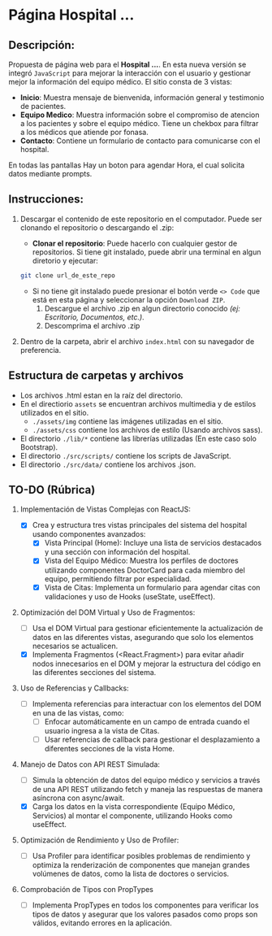 # Página Hospital ...

## Descripción:

Propuesta de página web para el **Hospital ...**. En esta nueva versión se integró `JavaScript` para mejorar la interacción con el usuario y gestionar mejor la información del equipo médico. El sitio consta de 3 vistas:

- **Inicio**: Muestra mensaje de bienvenida, información general y testimonio de pacientes.
- **Equipo Medico**: Muestra información sobre el compromiso de atencion a los pacientes y sobre el equipo médico. Tiene un chekbox para filtrar a los médicos que atiende por fonasa.
- **Contacto**: Contiene un formulario de contacto para comunicarse con el hospital.

En todas las pantallas Hay un boton para agendar Hora, el cual solicita datos mediante prompts.

## Instrucciones:

1. Descargar el contenido de este repositorio en el computador. Puede ser clonando el repositorio o descargando el .zip:

   - **Clonar el repositorio**: Puede hacerlo con cualquier gestor de repositorios. Si tiene git instalado, puede abrir una terminal en algun diretorio y ejecutar:

   ```bash
   git clone url_de_este_repo
   ```

   - Si no tiene git instalado puede presionar el botón verde `<> Code` que está en esta página y seleccionar la opción `Download ZIP`.
     1. Descargue el archivo .zip en algun directorio conocido _(ej: Escritorio, Documentos, etc.)_.
     2. Descomprima el archivo .zip

2. Dentro de la carpeta, abrir el archivo `index.html` con su navegador de preferencia.

## Estructura de carpetas y archivos

- Los archivos .html estan en la raíz del directorio.
- En el directiorio `assets` se encuentran archivos multimedia y de estilos utilizados en el sitio.
  - `./assets/img` contiene las imágenes utilizadas en el sitio.
  - `./assets/css` contiene los archivos de estilo (Usando archivos sass).
- El directorio `./lib/*` contiene las librerías utilizadas (En este caso solo Bootstrap).
- El directorio `./src/scripts/` contiene los scripts de JavaScript.
- El directorio `./src/data/` contiene los archivos .json.

## TO-DO (Rúbrica)

1. Implementación de Vistas Complejas con ReactJS:

   - [x] Crea y estructura tres vistas principales del sistema del hospital usando componentes avanzados:
     - [x] Vista Principal (Home): Incluye una lista de servicios destacados y una sección con información del hospital.
     - [x] Vista del Equipo Médico: Muestra los perfiles de doctores utilizando componentes DoctorCard para cada miembro del equipo, permitiendo filtrar por especialidad.
     - [x] Vista de Citas: Implementa un formulario para agendar citas con validaciones y uso de Hooks (useState, useEffect).

2. Optimización del DOM Virtual y Uso de Fragmentos:

   - [ ] Usa el DOM Virtual para gestionar eficientemente la actualización de datos en las diferentes vistas, asegurando que solo los elementos necesarios se actualicen.
   - [x] Implementa Fragmentos (<React.Fragment>) para evitar añadir nodos innecesarios en el DOM y mejorar la estructura del código en las diferentes secciones del sistema.

3. Uso de Referencias y Callbacks:

   - [ ] Implementa referencias para interactuar con los elementos del DOM en una de las vistas, como:
     - [ ] Enfocar automáticamente en un campo de entrada cuando el usuario ingresa a la vista de Citas.
     - [ ] Usar referencias de callback para gestionar el desplazamiento a diferentes secciones de la vista Home.

4. Manejo de Datos con API REST Simulada:

   - [ ] Simula la obtención de datos del equipo médico y servicios a través de una API REST utilizando fetch y maneja las respuestas de manera asíncrona con async/await.
   - [x] Carga los datos en la vista correspondiente (Equipo Médico, Servicios) al montar el componente, utilizando Hooks como useEffect.

5. Optimización de Rendimiento y Uso de Profiler:

   - [ ] Usa Profiler para identificar posibles problemas de rendimiento y optimiza la renderización de componentes que manejan grandes volúmenes de datos, como la lista de doctores o servicios.

6. Comprobación de Tipos con PropTypes

   - [ ] Implementa PropTypes en todos los componentes para verificar los tipos de datos y asegurar que los valores pasados como props son válidos, evitando errores en la aplicación.
